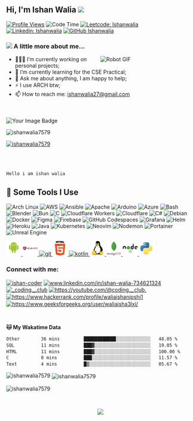 <h2> Hi, I'm Ishan Walia <img src="https://media.giphy.com/media/mGcNjsfWAjY5AEZNw6/giphy.gif" width="50"></h2>

[![Profile Views](https://komarev.com/ghpvc/?username=YourGitHubUsername&color=blue)](https://github.com/ishanwalia7579)
![Code Time](http://img.shields.io/badge/Code%20Time-1%2C811%20hrs%2054%20mins-blue)
[![Leetcode:  Ishanwalia](https://img.shields.io/twitter/follow/0xRad1ant?style=social)](https://leetcode.com/u/Ishan7579/)
[![Linkedin: Ishanwalia](https://img.shields.io/badge/-0xRad1ant-blue?style=flat-square&logo=Linkedin&logoColor=white&link=https://www.linkedin.com/in/0xRad1ant)](https://www.linkedin.com/in/0xRad1ant/)
[![GitHub Ishanwalia](https://img.shields.io/github/followers/0xRad1ant?label=follow&style=social)](https://github.com/0xRad1ant) 


### <img src="https://media.giphy.com/media/VgCDAzcKvsR6OM0uWg/giphy.gif" width="50"> A little more about me...

<img width="50%" align="right" alt="Robot GIF" src="./Assets/robot.gif" />

- 👨🏽‍💻 I’m currently working on personal projects;
- 🌱 I’m currently learning for the CSE Practical;
- 💬 Ask me about anything, I am happy to help;
- ⚡️ I use ARCH btw;
- 📫 How to reach me: ishanwalia27@gmail.com

<br>
<br>

<img src="https://tryhackme-badges.s3.amazonaws.com/waliaishanipshit.png" alt="Your Image Badge" />


<p align="left"> <img src="https://komarev.com/ghpvc/?username=ishanwalia7579&label=Profile%20views&color=0e75b6&style=flat" alt="ishanwalia7579" /> </p>

<p align="left"> <a href="https://github.com/ryo-ma/github-profile-trophy"><img src="https://github-profile-trophy.vercel.app/?username=ishanwalia7579" alt="ishanwalia7579" /></a> </p>
<br>
<br>

```javascript
Hello i am ishan walia
```

<h2>🚀 Some Tools I Use</h2>
<p align="left">
    <img src="https://cdn.jsdelivr.net/gh/devicons/devicon@latest/icons/archlinux/archlinux-original.svg" alt="Arch Linux" width="50" height="50" />
    <img src="https://cdn.jsdelivr.net/gh/devicons/devicon@latest/icons/amazonwebservices/amazonwebservices-original-wordmark.svg" alt="AWS" width="50" height="50" />
    <img src="https://cdn.jsdelivr.net/gh/devicons/devicon@latest/icons/ansible/ansible-original.svg" alt="Ansible" width="50" height="50" />
    <img src="https://cdn.jsdelivr.net/gh/devicons/devicon@latest/icons/apache/apache-original.svg" alt="Apache" width="50" height="50" />
    <img src="https://cdn.jsdelivr.net/gh/devicons/devicon@latest/icons/arduino/arduino-original.svg" alt="Arduino" width="50" height="50" />
    <img src="https://cdn.jsdelivr.net/gh/devicons/devicon@latest/icons/azure/azure-original.svg" alt="Azure" width="50" height="50" />
    <img src="https://cdn.jsdelivr.net/gh/devicons/devicon@latest/icons/bash/bash-original.svg" alt="Bash" width="50" height="50" />
    <img src="https://cdn.jsdelivr.net/gh/devicons/devicon@latest/icons/blender/blender-original.svg" alt="Blender" width="50" height="50" />
    <img src="https://cdn.jsdelivr.net/gh/devicons/devicon@latest/icons/bun/bun-original.svg" alt="Bun" width="50" height="50" />
    <img src="https://cdn.jsdelivr.net/gh/devicons/devicon@latest/icons/c/c-original.svg" alt="C" width="50" height="50" />
    <img src="https://cdn.jsdelivr.net/gh/devicons/devicon@latest/icons/cloudflareworkers/cloudflareworkers-original.svg" alt="Cloudflare Workers" width="50" height="50" />
    <img src="https://cdn.jsdelivr.net/gh/devicons/devicon@latest/icons/cloudflare/cloudflare-original.svg" alt="Cloudflare" width="50" height="50" />
    <img src="https://cdn.jsdelivr.net/gh/devicons/devicon@latest/icons/csharp/csharp-original.svg" alt="C#" width="50" height="50" />
    <img src="https://cdn.jsdelivr.net/gh/devicons/devicon@latest/icons/debian/debian-original.svg" alt="Debian" width="50" height="50" />
    <img src="https://cdn.jsdelivr.net/gh/devicons/devicon@latest/icons/docker/docker-original.svg" alt="Docker" width="50" height="50" />
    <img src="https://cdn.jsdelivr.net/gh/devicons/devicon@latest/icons/figma/figma-original.svg" alt="Figma" width="50" height="50" />
    <img src="https://cdn.jsdelivr.net/gh/devicons/devicon@latest/icons/firebase/firebase-original.svg" alt="Firebase" width="50" height="50" />
    <img src="https://cdn.jsdelivr.net/gh/devicons/devicon@latest/icons/githubcodespaces/githubcodespaces-original.svg" alt="GitHub Codespaces" width="50" height="50" />
    <img src="https://cdn.jsdelivr.net/gh/devicons/devicon@latest/icons/grafana/grafana-original.svg" alt="Grafana" width="50" height="50" />
    <img src="https://cdn.jsdelivr.net/gh/devicons/devicon@latest/icons/helm/helm-original.svg" alt="Helm" width="50" height="50" />
    <img src="https://cdn.jsdelivr.net/gh/devicons/devicon@latest/icons/heroku/heroku-original.svg" alt="Heroku" width="50" height="50" />
    <img src="https://cdn.jsdelivr.net/gh/devicons/devicon@latest/icons/java/java-original.svg" alt="Java" width="50" height="50" />
    <img src="https://cdn.jsdelivr.net/gh/devicons/devicon@latest/icons/kubernetes/kubernetes-original.svg" alt="Kubernetes" width="50" height="50" />
    <img src="https://cdn.jsdelivr.net/gh/devicons/devicon@latest/icons/neovim/neovim-original.svg" alt="Neovim" width="50" height="50" />
    <img src="https://cdn.jsdelivr.net/gh/devicons/devicon@latest/icons/nodemon/nodemon-original.svg" alt="Nodemon" width="50" height="50" />
    <img src="https://cdn.jsdelivr.net/gh/devicons/devicon@latest/icons/portainer/portainer-original.svg" alt="Portainer" width="50" height="50" />
    <img src="https://cdn.jsdelivr.net/gh/devicons/devicon@latest/icons/unrealengine/unrealengine-original.svg" alt="Unreal Engine" width="50" height="50" />
  <p align="left"> <a href="https://developer.android.com" target="_blank" rel="noreferrer"> <img src="https://raw.githubusercontent.com/devicons/devicon/master/icons/android/android-original-wordmark.svg" alt="android" width="40" height="40"/> </a> <a href="https://angular.io" target="_blank" rel="noreferrer"> <img src="https://raw.githubusercontent.com/devicons/devicon/master/icons/angularjs/angularjs-original-wordmark.svg" alt="angularjs" width="40" height="40"/> </a> <a href="https://git-scm.com/" target="_blank" rel="noreferrer"> <img src="https://www.vectorlogo.zone/logos/git-scm/git-scm-icon.svg" alt="git" width="40" height="40"/> </a> <a href="https://www.w3.org/html/" target="_blank" rel="noreferrer"> <img src="https://raw.githubusercontent.com/devicons/devicon/master/icons/html5/html5-original-wordmark.svg" alt="html5" width="40" height="40"/> </a> <a href="https://kotlinlang.org" target="_blank" rel="noreferrer"> <img src="https://www.vectorlogo.zone/logos/kotlinlang/kotlinlang-icon.svg" alt="kotlin" width="40" height="40"/> </a> <a href="https://www.linux.org/" target="_blank" rel="noreferrer"> <img src="https://raw.githubusercontent.com/devicons/devicon/master/icons/linux/linux-original.svg" alt="linux" width="40" height="40"/> </a> <a href="https://www.mongodb.com/" target="_blank" rel="noreferrer"> <img src="https://raw.githubusercontent.com/devicons/devicon/master/icons/mongodb/mongodb-original-wordmark.svg" alt="mongodb" width="40" height="40"/> </a> <a href="https://nodejs.org" target="_blank" rel="noreferrer"> <img src="https://raw.githubusercontent.com/devicons/devicon/master/icons/nodejs/nodejs-original-wordmark.svg" alt="nodejs" width="40" height="40"/> </a> <a href="https://www.python.org" target="_blank" rel="noreferrer"> <img src="https://raw.githubusercontent.com/devicons/devicon/master/icons/python/python-original.svg" alt="python" width="40" height="40"/> </a> </p>
</p>
<h3 align="left">Connect with me:</h3>
<p align="left">
<a href="https://codepen.io/ishan-coder" target="blank"><img align="center" src="https://raw.githubusercontent.com/rahuldkjain/github-profile-readme-generator/master/src/images/icons/Social/codepen.svg" alt="ishan-coder" height="30" width="40" /></a>
<a href="https://www.linkedin.com/in/ishan-walia-734621324/" target="blank"><img align="center" src="https://raw.githubusercontent.com/rahuldkjain/github-profile-readme-generator/master/src/images/icons/Social/linked-in-alt.svg" alt="www.linkedin.com/in/ishan-walia-734621324" height="30" width="40" /></a>
<a href="https://instagram.com/_coding._.club" target="blank"><img align="center" src="https://raw.githubusercontent.com/rahuldkjain/github-profile-readme-generator/master/src/images/icons/Social/instagram.svg" alt="_coding._.club" height="30" width="40" /></a>
<a href="https://www.youtube.com/c/https://youtube.com/@coding._.club." target="blank"><img align="center" src="https://raw.githubusercontent.com/rahuldkjain/github-profile-readme-generator/master/src/images/icons/Social/youtube.svg" alt="https://youtube.com/@coding._.club." height="30" width="40" /></a>
<a href="https://www.hackerrank.com/https://www.hackerrank.com/profile/waliaishanipshi1" target="blank"><img align="center" src="https://raw.githubusercontent.com/rahuldkjain/github-profile-readme-generator/master/src/images/icons/Social/hackerrank.svg" alt="https://www.hackerrank.com/profile/waliaishanipshi1" height="30" width="40" /></a>
<a href="https://auth.geeksforgeeks.org/user/https://www.geeksforgeeks.org/user/waliaisha3lxi/" target="blank"><img align="center" src="https://raw.githubusercontent.com/rahuldkjain/github-profile-readme-generator/master/src/images/icons/Social/geeks-for-geeks.svg" alt="https://www.geeksforgeeks.org/user/waliaisha3lxi/" height="30" width="40" /></a>
</p>


<br>

**🐱 My Wakatime Data** 

<!--START_SECTION:waka-->

```txt
Other        36 mins         ████████████░░░░░░░░░░░░░   48.05 %
SQL          11 mins         ███▓░░░░░░░░░░░░░░░░░░░░░   19.05 %
HTML         11 mins         ███▓░░░░░░░░░░░░░░░░░░░░░   100.00 %
C            8 mins          ███░░░░░░░░░░░░░░░░░░░░░░   11.57 %
Text         4 mins          █▒░░░░░░░░░░░░░░░░░░░░░░░   05.67 %
```

<!--END_SECTION:waka-->
<p><img align="left" src="https://github-readme-stats.vercel.app/api/top-langs?username=ishanwalia7579&show_icons=true&locale=en&layout=compact" alt="ishanwalia7579" /></p>

<p>&nbsp;<img align="center" src="https://github-readme-stats.vercel.app/api?username=ishanwalia7579&show_icons=true&locale=en" alt="ishanwalia7579" /></p>

<p><img align="center" src="https://github-readme-streak-stats.herokuapp.com/?user=ishanwalia7579&" alt="ishanwalia7579" /></p>
<br>

<p align="center">
  <img src="https://capsule-render.vercel.app/api?type=waving&color=gradient&height=60&section=footer"/>
</p>
